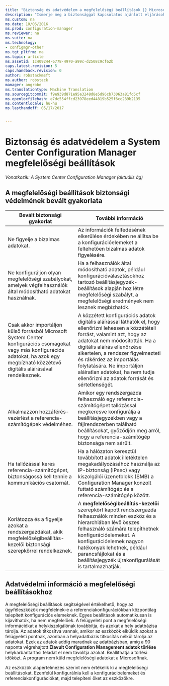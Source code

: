 ```yaml
---
title: "Biztonság és adatvédelem a megfelelőségi beállítások |} Microsoft Docs"
description: "Ismerje meg a biztonsággal kapcsolatos ajánlott eljárások a megfelelőségi beállítások a System Center Configuration Managerben."
ms.custom: na
ms.date: 10/06/2016
ms.prod: configuration-manager
ms.reviewer: na
ms.suite: na
ms.technology:
- configmgr-other
ms.tgt_pltfrm: na
ms.topic: article
ms.assetid: 1c409244-6778-4970-a99c-d2508c9cf62b
caps.latest.revision: 5
caps.handback.revision: 0
author: robstackmsft
ms.author: robstack
manager: angrobe
ms.translationtype: Machine Translation
ms.sourcegitcommit: f9e939d871e95a3248d8e5d96cb73063a81fd5cf
ms.openlocfilehash: e7dc554ffcd23978eed44819b525f6cc239b2135
ms.contentlocale: hu-hu
ms.lasthandoff: 05/17/2017


---
```

# <a name="security-and-privacy-for-compliance-settings-in-system-center-configuration-manager"></a>Biztonság és adatvédelem a System Center Configuration Manager megfelelőségi beállítások

*Vonatkozik: A System Center Configuration Manager (aktuális ág)*


## <a name="security-best-practices-for-compliance-settings"></a>A megfelelőségi beállítások biztonsági védelmének bevált gyakorlata  

|Bevált biztonsági gyakorlat|További információ|  
|----------------------------|----------------------|  
|Ne figyelje a bizalmas adatokat.|Az információk felfedésének elkerülése érdekében ne állítsa be a konfigurációelemeket a feltehetően bizalmas adatok figyelésére.|  
|Ne konfiguráljon olyan megfelelőségi szabályokat, amelyek végfelhasználók által módosítható adatokat használnak.|Ha a felhasználók által módosítható adatok, például konfigurációválasztásokhoz tartozó beállításjegyzék-beállítások alapján hoz létre megfelelőségi szabályt, a megfelelőségi eredmények nem lesznek megbízhatók.|  
|Csak akkor importáljon külső forrásból Microsoft System Center konfigurációs csomagokat vagy más konfigurációs adatokat, ha azok egy megbízható közzétevő digitális aláírásával rendelkeznek.|A közzétett konfigurációs adatok digitális aláírással láthatók el, hogy ellenőrizni lehessen a közzétételi forrást, valamint azt, hogy az adatokat nem módosították. Ha a digitális aláírás ellenőrzése sikertelen, a rendszer figyelmezteti és rákérdez az importálás folytatására. Ne importáljon aláíratlan adatokat, ha nem tudja ellenőrizni az adatok forrását és sértetlenségét.|  
|Alkalmazzon hozzáférés-vezérlést a referencia-számítógépek védelméhez.|Amikor egy rendszergazda felhasználó egy referencia-számítógépet tallózással megkeresve konfigurálja a beállításjegyzékben vagy a fájlrendszerben található beállításokat, győződjön meg arról, hogy a referencia-számítógép biztonsága nem sérült.|  
|Ha tallózással keres referencia-számítógépet, biztonságossá kell tennie a kommunikációs csatornát.|Ha a hálózaton keresztül továbbított adatok illetéktelen megakadályozásához használja az IP-biztonság (IPsec) vagy kiszolgálói üzenetblokk (SMB) a Configuration Manager konzolt futtató számítógép és a referencia-számítógép között.|  
|Korlátozza és a figyelje azokat a rendszergazdákat, akik megfelelőségibeállítás-kezelői biztonsági szerepkörrel rendelkeznek.|A **megfelelőségibeállítás-kezelői** szerepkört kapott rendszergazda felhasználók minden eszköz és a hierarchiában lévő összes felhasználó számára telepíthetnek konfigurációelemeket. A konfigurációelemek nagyon hatékonyak lehetnek, például parancsfájlokat és a beállításjegyzék újrakonfigurálását is tartalmazhatják.|  

## <a name="privacy-information-for-compliance-settings"></a>Adatvédelmi információ a megfelelőségi beállításokhoz  
 A megfelelőségi beállítások segítségével értékelhető, hogy az ügyféleszközök megfelelnek-e a referenciakonfigurációkban központilag telepített konfigurációs elemeknek. Egyes beállítások automatikusan is kijavíthatók, ha nem megfelelőek. A  felügyeleti pont a megfelelőségi információkat a helykiszolgálónak továbbítja, és azokat a hely adatbázisa tárolja. Az adatok titkosítva vannak, amikor az eszközök elküldik azokat a felügyeleti pontnak, azonban a helyadatbázis titkosítás nélkül tárolja az adatokat. Ezek az adatok addig maradnak az adatbázisban, amíg a 90 naponta végrehajtott **Elavult Configuration Management adatok törlése** helykarbantartási feladat el nem távolítja azokat. Beállíthatja a törlési időközt. A program nem küld megfelelőségi adatokat a Microsoftnak.  

 Az eszközök alapértelmezés szerint nem értékelik ki a megfelelőségi beállításokat. Ezenfelül konfigurálnia kell a konfigurációelemeket és referenciakonfigurációkat, majd telepíteni őket az eszközökre.  

